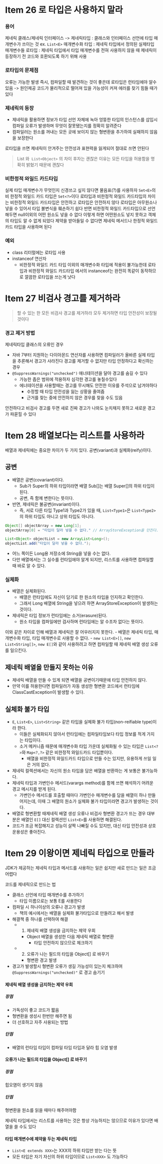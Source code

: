 # Item 26 로 타입은 사용하지 말라

### 용어
제네릭 클래스/제네릭 인터페이스 -> 제네릭타입 : 클래스와 인터페이스 선언에 타입 매개변수가 쓰이는 것 ex. `List<E>`
매개변수화 타입 : 제네릭 타입에서 정의된 실제타입 매개변수들
로타입 : 제네릭 타입에서 타입 매개변수를 전혀 사용하지 않을 때
	제네릭이 등장하기 전 코드와 호환되도록 하기 위해 사용

### 로타입의 문제점
오류는 가능한 발생 즉시, 컴파일할 때 발견하는 것이 좋은데 로타입은 런타임에야 알수 있음
-> 원인제공 코드가 물리적으로 떨어져 있을 가능성이 커져 에러를 찾기 힘들 때가 있다

### 제네릭의 등장
- 제네릭을 활용하면 정보가 타입 선언 자체에 녹아 엉뚱한 타입의 인스턴스를 삽입시 컴파일 오류가 발생하며 무엇이 잘못됐는지를 정확히 알려준다 
- 컴파일러는 원소를 꺼내는 모든 곳에 보이지 않는 형변환을 추가하여 실패하지 않음을 보장한다

로타입을 쓰면 제네릭이 안겨주는 안전성과 표현력을 잃게되어 절대로 쓰면 안된다

>List 와` List<Object>` 의 차이
>후자는 괜찮은 이유는 모든 타입을 허용함을 명확히 밝혔기 때문에 괜찮다

### 비한정적 와일드 카드타입
실제 타입 매개변수가 무엇인지 신경쓰고 싶지 않다면 물음표(?)를 사용하자 
`Set<E>`의 비 한정적 와일드 카드 타입은 `Set<?>`이다 
로타입과 비한정적 와일드 카드타입의 차이는 비한정적 와일드 카드타입은 안전하고 로타입은 안전하지 않다
로타입은 아무원소나 넣을 수 있어서 타입 불변식을 훼손하기 쉽다
반면 비한정적 와일드 카드타입으로 선언해두면 null이외의 어떤 원소도 넣을 수 없다 
이렇게 하면 어떤원소도 넣지 못하고 객체의 타입도 알 수 없게 되었다
제약을 받아들일 수 없다면 제네릭 메서드나 한정적 와일드 카드 타입을 사용하며 된다

### 예외
- class 리터럴에는 로타입 사용
- instanceof 연산자
	- 비한정적 와일드 카드 타입 이외의 매개변수화 타입에 적용이 불가능한데 로타입과 비한정적 와일드 카드타입 에서의 instanceof는 완전히 똑같이 동작하므로 깔끔한 로타입을 쓰는게 낫다
# Item 27 비검사 경고를 제거하라

> 할 수 있는 한 모든 비검사 경고를 제거하라 모두 제거하면 타입 안전성이 보장될 것이다

### 경고 제거 방법

제네릭타입 클래스의 오류인 경우 
- 자바 7부터 지원하는 다이아몬드 연산자를 사용하면 컴파일러가 올바른 실제 타입을 추론해서 경고가 사라진다
경고를 제거할 수 없지만 타입 안정하다고 확신하는 경우
- `@SuppressWarnings("unchecked")` 애너테이션을 달아 경고를 숨길 수 있다
	- 가능한 좁은 범위에 적용하자 심각한 경고를 놓칠수있다
	- 에너테이션을 사용할때는 경고를 무시해도 안전한 이유를 주석으로 남겨야하다
		- 수정할 때 타입 안전성을 잃는 상황을 줄여줌
		- 근거를 찾는 중에 안전하지 않은 경우를 찾을 수도 있음

안전하다고 비검사 경고를 두면 새로 진짜 경고가 나와도 눈치채지 못하고 새로운 경고가 파묻힐 수 있다

# Item 28 배열보다는 리스트를 사용하라

배열과 제네릭에는 중요한 차이가 두 가지 있다. 공변(variant)과 실체화(reify)이다.

## 공변
- 배열은 공변(covariant)이다.
    - Sub가 Super의 하위 타입이라면 배열 Sub[]는 배열 Super[]의 하위 타입이 된다.
    - 공변, 즉 함께 변한다는 뜻이다.
- 반면, 제네릭은 불공변(invariant)이다.
    - 즉, 서로 다른 타입 Type1과 Type2가 있을 때, `List<Type1>`은 `List<Type2>`의 하위 타입도 아니고 상위 타입도 아니다.

```java
Object[] objectArray = new Long[1];
objectArray[0] = "타입이 달라 넣을 수 없다." // ArrayStoreException을 던진다.

List<Object> objectList = new ArrayList<Long>();
objectList.add("타입이 달라 넣을 수 없다.");
```

- 어느 쪽이든 Long용 저장소에 String을 넣을 수는 없다.
- 다만 배열에서는 그 실수를 런타임에야 알게 되지만, 리스트를 사용하면 컴파일할 때 바로 알 수 있다.

### 실체화

- 배열은 실체화된다.
    - 배열은 런타임에도 자신이 담기로 한 원소의 타입을 인지하고 확인한다.
    - 그래서 Long 배열에 String을 넣으려 하면 ArrayStoreException이 발생하는 것이다.
- 제네릭은 타입 정보가 런타임에는 소거(erasure)된다.
    - 원소 타입을 컴파일에만 검사하며 런타임에는 알 수조차 없다는 뜻이다.

이와 같은 차이로 인해 배열과 제네릭은 잘 어우러지지 못한다.
	- 배열은 제네릭 타입, 매개변수화 타입, 타입 매개변수로 사용할 수 없다.
	    - `new List<E>[]`, `new List<String[]>`, `new E[]`와 같이 사용하려고 하면 컴파일할 때 제네릭 배열 생성 오류를 일으킨다.

## 제네릭 배열을 만들지 못하는 이유

- 제네릭 배열을 만들 수 있게 되면 배열을 공변이기때문에 타입 안전하지 않다.
- 만약 이를 허용한다면 컴파일러가 자동 생성한 형변환 코드에서 런타임에 ClassCastException이 발생할 수 있다.

## 실체화 불가 타입

- `E`, `List<E>`, `List<String>` 같은 타입을 실체화 불가 타입(non-reifiable type)이라 한다.
    - 이들은 실체화되지 않아서 런타임에는 컴파일타임보다 타입 정보를 적게 가지는 타입이다.
    - 소거 메커니즘 때문에 매개변수화 타입 가운데 실체화될 수 있는 타입은 `List<?>`와 `Map<?,?>` 같은 비한정적 와일드카드 타입뿐이다.
        - 배열을 비한정적 와일드카드 타입으로 만들 수는 있지만, 유용하게 쓰일 일은 거의 없다.
- 제네릭 컬렉션에서는 자신의 원소 타입을 담은 배열을 반환하는 게 보통은 불가능하다.
- 제네릭 타입과 가변인수 메서드(varargs method)를 함께 쓰면 해석하기 어려운 경고 메시지를 받게 된다.
    - 가변인수 메서드를 호출할 때마다 가변인수 매개변수를 담을 배열이 하나 만들어지는데, 이때 그 배열의 원소가 실체화 불가 타입이라면 경고가 발생하는 것이다.
- 배열로 형변환할 때제네릭 배열 생성 오류나 비검사 형변환 경고가 뜨는 경우 대부분은 배열인 `E[]` 대신 컬렉션인 `List<E>`를 사용하면 해결된다.
- 코드가 조금 복잡해지고 성능이 살짝 나빠질 수도 있지만, 대신 타입 안전성과 상호운용성은 좋아진다.


# Item 29 이왕이면 제네릭 타입으로 만들라

JDK가 제공하는 제네릭 타입과 메서드를 사용하는 일은 쉽지만 새로 만드는 일은 조금 어렵다

코드를 제네릭으로 만드는 법
- 클래스 선언에 타입 매개변수를 추가하기
	- 타입 이름으로는 보통 E를 사용한다
- 컴파일 시 하나이상의 오류나 경고가 발생
	- 책의 예시에서는 배열을 실체화  불가타입으로 만들려고 해서 발생
- 해결책 중 하나를 선택하여 해결
	- 1. 제네릭 배열 생성을 금지하는 제약 우회
		- Object 배열을 생성한 다음 제네릭 배열로 형변환
			- 타입 안전하지 않으므로 체크하기
	- 2. 오류가 나는 필드의 타입을 Object[] 로 바꾸기
		- 형변환 경고 발생
- 경고가 발생할시 형변환 오류가 생길 가능성이 있는지 체크하여 `@SuppressWarnings("unchecked)"` 로 경고 숨기기

#### 제네릭 배열 생성을 금지하는 제약 우회
##### 장점 
- 가독성이 좋고 코드가 짧음 
- 형변환을 생성시 한번만 해주면 됨
- 더 선호하고 자주 사용되는 방법

##### 단점
- 배열의 런타임 타입이 컴파일 타임 타입과 달라 힙 오염 발생 

#### 오류가 나는 필드의 타입을 Object[] 로 바꾸기
##### 장점 
힙오염이 생기지 않음
##### 단점 
형변환을 원소를 읽을 때마다 해주어야함

제네릭 타입에서는 리스트를 사용하는 것은 항상 가능하지는 않으므로 이유가 있다면 배열을 쓸 수도 있다

#### 타입 매개변수에 제약을 두는 제네릭 타입
- `List<E extends XXX>`는 XXX의 하위 타입만 받는 다는 뜻 
- 모든 타입은 자기 자신의 하위 타입이므로 `List<XXX>` 도 가능하다
